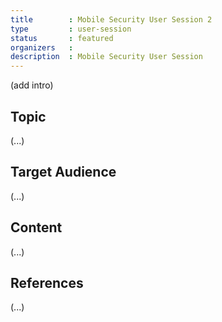```yaml
---
title        : Mobile Security User Session 2
type         : user-session
status       : featured
organizers   : 
description  : Mobile Security User Session
---
```


(add intro)

## Topic

(...)

## Target Audience

(...)

## Content

(...)

## References

(...)
